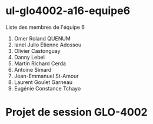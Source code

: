 # ul-glo4002-a16-equipe6
Liste des membres de l'équipe 6

1. Omer Roland QUENUM
2. Ianel Julio Etienne Adossou
3. Olivier Castonguay
4. Danny Lebel
5. Martin Richard Cerda
6. Antoine Simard
7. Jean-Emmanuel St-Amour
8. Laurent Goulet Garneau
9. Eugénie Constance Tchayo


# Projet de session GLO-4002

